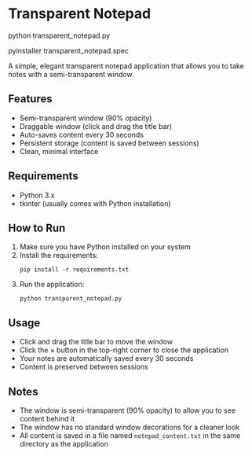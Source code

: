 # Transparent Notepad
python transparent_notepad.py

pyinstaller transparent_notepad.spec

A simple, elegant transparent notepad application that allows you to take notes with a semi-transparent window.

## Features

- Semi-transparent window (90% opacity)
- Draggable window (click and drag the title bar)
- Auto-saves content every 30 seconds
- Persistent storage (content is saved between sessions)
- Clean, minimal interface

## Requirements

- Python 3.x
- tkinter (usually comes with Python installation)

## How to Run

1. Make sure you have Python installed on your system
2. Install the requirements:
   ```
   pip install -r requirements.txt
   ```
3. Run the application:
   ```
   python transparent_notepad.py
   ```

## Usage

- Click and drag the title bar to move the window
- Click the × button in the top-right corner to close the application
- Your notes are automatically saved every 30 seconds
- Content is preserved between sessions

## Notes

- The window is semi-transparent (90% opacity) to allow you to see content behind it
- The window has no standard window decorations for a cleaner look
- All content is saved in a file named `notepad_content.txt` in the same directory as the application 